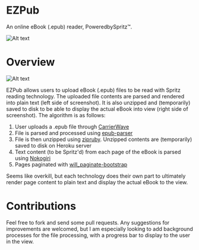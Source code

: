 EZPub
=====

An online eBook (.epub) reader, PoweredbySpritz™.

![Alt text](http://ezpub.herokuapp.com/assets/screenshot1-ee0466f2fbda80144381a8bb6a32065f.jpg)

# Overview

![Alt text](http://ezpub.herokuapp.com/assets/screenshot2-dadcda55eaa2c4b9002d7a743520f066.jpg)

EZPub allows users to upload eBook (.epub) files to be read with Spritz reading technology. The uploaded file contents are parsed and rendered into plain text (left side of screenshot). It is also unzipped and (temporarily) saved to disk to be able to display the actual eBook into view (right side of screenshot). The algorithm is as follows:

1. User uploads a .epub file through [CarrierWave](https://github.com/carrierwaveuploader/carrierwave)
2. File is parsed and processed using [epub-parser](https://github.com/KitaitiMakoto/epub-parser)
3. File is then unzipped using [zipruby](https://bitbucket.org/winebarrel/zip-ruby/wiki/Home). Unzipped contents are (temporarily) saved to disk on Heroku server
4. Text content (to be Spritz'd) from each page of the eBook is parsed using [Nokogiri](http://nokogiri.org/)
5. Pages paginated with [will_paginate-bootstrap](https://github.com/bootstrap-ruby/will_paginate-bootstrap)

Seems like overkill, but each technology does their own part to ultimately render page content to plain text and display the actual eBook to the view.

# Contributions

Feel free to fork and send some pull requests. Any suggestions for improvements are welcomed, but I am especially looking to add background processes for the file processing, with a progress bar to display to the user in the view.